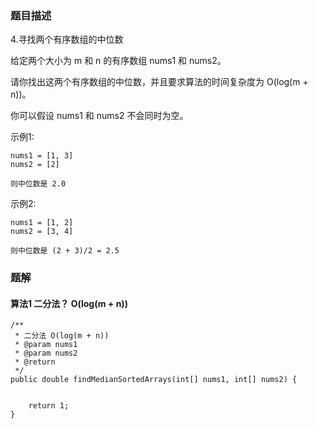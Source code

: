 ### 题目描述
4.寻找两个有序数组的中位数

给定两个大小为 m 和 n 的有序数组 nums1 和 nums2。

请你找出这两个有序数组的中位数，并且要求算法的时间复杂度为 O(log(m + n))。

你可以假设 nums1 和 nums2 不会同时为空。

示例1:
```
nums1 = [1, 3]
nums2 = [2]

则中位数是 2.0
```

示例2:
```
nums1 = [1, 2]
nums2 = [3, 4]

则中位数是 (2 + 3)/2 = 2.5
```

### 题解

#### 算法1 二分法？ O(log(m + n))

```$java
/**
 * 二分法 O(log(m + n))
 * @param nums1
 * @param nums2
 * @return
 */
public double findMedianSortedArrays(int[] nums1, int[] nums2) {
    

    return 1;
}
```
